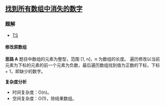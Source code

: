 ## [找到所有数组中消失的数字](https://leetcode-cn.com/problems/find-all-numbers-disappeared-in-an-array/)

### 题解
+ [TS](../../ts/512/448.ts)

#### 修改原数组
**思路 A**
题目中数组的元素为整型，范围 [1, n]，n 为数组的长度。
遍历修改以当前元素为下标的元素的前一个元素为负数，最后遍历数组找到值为正数的下标，下标 + 1，即缺少的数字。  

**复杂度分析**
+ 时间复杂度：O(n)。
+ 空间复杂度：O(1)，除结果数组。